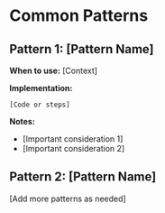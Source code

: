 # Common Patterns

## Pattern 1: [Pattern Name]

**When to use:** [Context]

**Implementation:**
```
[Code or steps]
```

**Notes:**
- [Important consideration 1]
- [Important consideration 2]

## Pattern 2: [Pattern Name]

[Add more patterns as needed]
